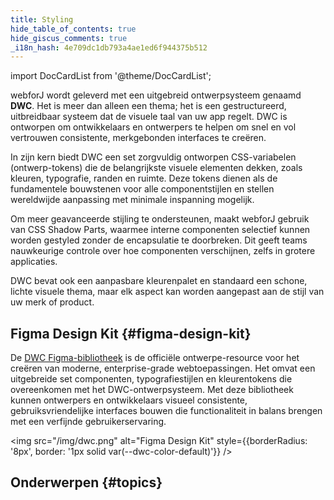 ```yaml
---
title: Styling
hide_table_of_contents: true
hide_giscus_comments: true
_i18n_hash: 4e709dc1db793a4ae1ed6f944375b512
---
```

<Head>
  <style>{`
  .container {
    max-width: 65em !important;
  }
  `}</style>
</Head>

<!-- vale off -->
import DocCardList from '@theme/DocCardList';

<!-- vale on -->

webforJ wordt geleverd met een uitgebreid ontwerpsysteem genaamd **DWC**. Het is meer dan alleen een thema; het is een gestructureerd, uitbreidbaar systeem dat de visuele taal van uw app regelt. DWC is ontworpen om ontwikkelaars en ontwerpers te helpen om snel en vol vertrouwen consistente, merkgebonden interfaces te creëren.

In zijn kern biedt DWC een set zorgvuldig ontworpen CSS-variabelen (ontwerp-tokens) die de belangrijkste visuele elementen dekken, zoals kleuren, typografie, randen en ruimte. Deze tokens dienen als de fundamentele bouwstenen voor alle componentstijlen en stellen wereldwijde aanpassing met minimale inspanning mogelijk.

Om meer geavanceerde stijling te ondersteunen, maakt webforJ gebruik van CSS Shadow Parts, waarmee interne componenten selectief kunnen worden gestyled zonder de encapsulatie te doorbreken. Dit geeft teams nauwkeurige controle over hoe componenten verschijnen, zelfs in grotere applicaties.

DWC bevat ook een aanpasbare kleurenpalet en standaard een schone, lichte visuele thema, maar elk aspect kan worden aangepast aan de stijl van uw merk of product.

## Figma Design Kit {#figma-design-kit}

De [DWC Figma-bibliotheek](https://www.figma.com/community/file/1144573845612007198/dwc-design-kit) is de officiële ontwerpe-resource voor het creëren van moderne, enterprise-grade webtoepassingen. Het omvat een uitgebreide set componenten, typografiestijlen en kleurentokens die overeenkomen met het DWC-ontwerpsysteem. Met deze bibliotheek kunnen ontwerpers en ontwikkelaars visueel consistente, gebruiksvriendelijke interfaces bouwen die functionaliteit in balans brengen met een verfijnde gebruikerservaring.

<img src="/img/dwc.png" alt="Figma Design Kit" style={{borderRadius: '8px', border: '1px solid var(--dwc-color-default)'}} />

## Onderwerpen {#topics}

<DocCardList className="topics-section" />
